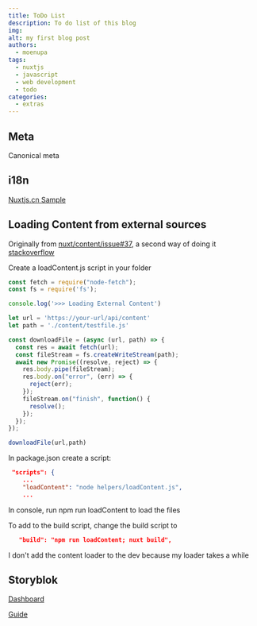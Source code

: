 ```yaml
---
title: ToDo List
description: To do list of this blog
img: 
alt: my first blog post
authors: 
  - moenupa
tags: 
  - nuxtjs
  - javascript
  - web development
  - todo
categories:
  - extras
---
```

## Meta

Canonical meta

## i18n

[Nuxtjs.cn Sample](https://www.nuxtjs.cn/examples/i18n)

## Loading Content from external sources

Originally from [nuxt/content/issue#37](https://github.com/nuxt/content/issues/37), a second way of doing it [stackoverflow](https://stackoverflow.com/questions/67012728/use-nuxt-content-to-display-markdown-fetched-from-a-database)

Create a loadContent.js script in your folder

```js
const fetch = require("node-fetch");
const fs = require('fs');

console.log('>>> Loading External Content')

let url = 'https://your-url/api/content'
let path = './content/testfile.js'

const downloadFile = (async (url, path) => {
  const res = await fetch(url);
  const fileStream = fs.createWriteStream(path);
  await new Promise((resolve, reject) => {
    res.body.pipe(fileStream);
    res.body.on("error", (err) => {
      reject(err);
    });
    fileStream.on("finish", function() {
      resolve();
    });
  });
});

downloadFile(url,path)
```

In package.json create a script:

```json
 "scripts": {
    ...
    "loadContent": "node helpers/loadContent.js",
    ...
```

In console, run npm run loadContent to load the files

To add to the build script, change the build script to

```json
   "build": "npm run loadContent; nuxt build",
```

I don't add the content loader to the dev because my loader takes a while

## Storyblok

[Dashboard](https://app.storyblok.com/#!/me/spaces)

[Guide](https://www.storyblok.com/docs/guide/getting-started)